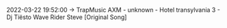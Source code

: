 2022-03-22 19:52:00 -> TrapMusic AXM - unknown - Hotel transylvania 3 - Dj Tiësto Wave Rider Steve [Original Song]
